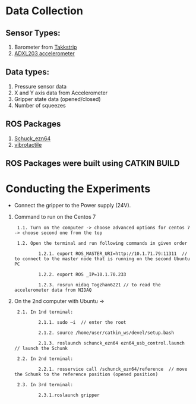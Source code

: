 # Data Collection 

## Sensor Types: 
  1. Barometer from [Takkstrip](https://www.labs.righthandrobotics.com/takkstrip)
  2. [ADXL203 accelerometer](https://www.analog.com/media/en/technical-documentation/data-sheets/adxl103_203.pdf)
  
## Data types: 
  1. Pressure sensor data
  2. X and Y axis data from Accelerometer
  3. Gripper state data (opened/closed) 
  4. Number of squeezes
  
## ROS Packages
  1. [Schuck_ezn64](http://wiki.ros.org/schunk_ezn64)
  2. [vibrotactile](https://github.com/togjade/Work_bundle/tree/main/granular_objects/vibrotactile)
  
## ROS Packages were built using CATKIN BUILD
# Conducting the Experiments 
  * Connect the gripper to the Power supply (24V).
  
1. Command to run on the Centos 7

		1.1. Turn on the computer -> choose advanced options for centos 7 -> choose second one from the top

		1.2. Open the terminal and run following commands in given order
    
				1.2.1. export ROS_MASTER_URI=http://10.1.71.79:11311  // to connect to the master node that is running on the second Ubuntu PC
        
				1.2.2. export ROS _IP=10.1.70.233
        
				1.2.3. rosrun nidaq Togzhan6221 // to read the accelerometer data from NIDAQ
   
2. On the 2nd computer with Ubuntu ->

		2.1. In 1nd terminal:
    
				2.1.1. sudo –i  // enter the root 
        
				2.1.2. source /home/user/catkin_ws/devel/setup.bash
        
				2.1.3. roslaunch schunck_ezn64 ezn64_usb_control.launch  // launch the Schunk
        
		2.2. In 2nd terminal:
    
				2.2.1. rosservice call /schunck_ezn64/reference  // move the Schunk to the reference position (opened position)
        
		2.3. In 3rd terminal:
    
				2.3.1.roslaunch gripper
                

